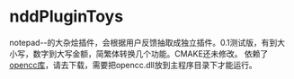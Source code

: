 # nddPluginToys
notepad--的大杂烩插件，会根据用户反馈抽取成独立插件。0.1测试版，有到大小写，数字到大写金额，简繁体转换几个功能。CMAKE还未修改。
依赖了[opencc库](https://github.com/BYVoid/OpenCC)，请去下载，需要把opencc.dll放到主程序目录下才能运行。
